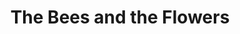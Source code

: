 ---
title: The Bees and the Flowers
year: 1950
opening_date: 1950-01-13
closing_date: 1950-01-21
layout: productions
featured_image: 
image_caption:
image_credit:
playbill: 
category: 
Theatre: Theatre Jacksonville
Venue: Little Theatre
cast:
  Louise Morgan: Dorothy Mortenson
  Tack Cooper: Gene Sayre
  Nancy: Edna Spindel
  Alix Morgan: Betty Jane Spindel
  Tess Morgan: Yvonne Peairs
  Ilka Morgan: Edith Dodd
  Winston Atchison: Jack Harrell
  Drayman: L.J. Gift
  Dippy Marshall: Frances Faye Andrews
  Jerry: Joyce C. Hall
  Tom: Franklin Adams
crew:
  Director: Paul E. Geisenhof
  Set and Lighting Design: Duke LeBrun
  Stage Manager: Sue Miller
  Assistant Stage Manager: Joyce Lamont
  Scene construction:
    - Bill Gibbs
    - Dave Salter
    - Richard Kaszner
  Skyline Backdrop: Jim White
  Properties Chairman: Margaret Lafferty
  Properties Assistant:
    - Vonnie Patton
    - Jane Roberson
    - Margaret Gift
  Make-up Chairman: Jane Porter
  Make-up Assistant:
    - Jocelyn Brown
    - Laurel Barton
    - Edna Spindel
    - Marjorie Norris
    - Toby Nussbaum
    - Richard Kaszner
    - Larry Zell
  Wardrobe Co-ordinator: Madelon Geisenhof
  Wardrobe Mistress: Ann Pafford Welch
  Wardrobe Assistant:
    - Polly Clendenning
    - Bebe Jordon
    - June Story
    - Mrs. William Pless
    - Martha Hill
    - Suzanne Pallister
    - Yolly Edmunds
  Light Controls:
    - Natalie Clarke
    - Su Hawkins
  Curtain: L.J. Gift
orchestra:
external_links:
---
